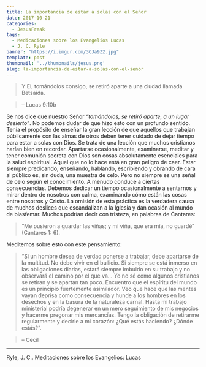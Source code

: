 ```yaml
---
title: La importancia de estar a solas con el Señor
date: 2017-10-21
categories:
  - JesusFreak
tags:
  - Medicaciones sobre los Evangelios Lucas
  - J. C. Ryle
banner: "https://i.imgur.com/3CJa9Z2.jpg"
template: post
thumbnail: '../thumbnails/jesus.png'
slug: la-importancia-de-estar-a-solas-con-el-senor
---
```


> Y El, tomándolos consigo, se retiró aparte a una ciudad llamada Betsaida.

> – Lucas 9:10b

Se nos dice que nuestro Señor _“tomándolos, se retiró aparte, a un lugar desierto”_. No podemos dudar de que hizo esto con un profundo sentido. Tenía el propósito de enseñar la gran lección de que aquellos que trabajan públicamente con las almas de otros deben tener cuidado de dejar tiempo para estar a solas con Dios. Se trata de una lección que muchos cristianos harían bien en recordar. Apartarse ocasionalmente, examinarse, meditar y tener comunión secreta con Dios son cosas absolutamente esenciales para la salud espiritual. Aquel que no lo hace está en gran peligro de caer. Estar siempre predicando, enseñando, hablando, escribiendo y obrando de cara al público es, sin duda, una muestra de celo. Pero no siempre es una señal de celo según el conocimiento. A menudo conduce a ciertas consecuencias. Debemos dedicar un tiempo ocasionalmente a sentarnos y mirar dentro de nosotros con calma, examinando cómo están las cosas entre nosotros y Cristo. La omisión de esta práctica es la verdadera causa de muchos deslices que escandalizan a la Iglesia y dan ocasión al mundo de blasfemar. Muchos podrían decir con tristeza, en palabras de Cantares: 

> “Me pusieron a guardar las viñas; y mi viña, que era mía, no guardé” 
(Cantares 1: 6).

Meditemos sobre esto con este pensamiento:

> “Si un hombre desea de verdad ponerse a trabajar, debe apartarse de la multitud. No debe vivir en el bullicio. Si siempre se está inmerso en las obligaciones diarias, estará siempre imbuido en su trabajo y no observará el camino por el que va... Yo no sé como algunos cristianos se retiran y se apartan tan poco. Encuentro que el espíritu del mundo es un principio fuertemente asimilador. Veo que hace que las mentes vayan deprisa como consecuencia y hunde a los hombres en los desechos y en la basura de la naturaleza carnal. Hasta mi trabajo ministerial podría degenerar en un mero seguimiento de mis negocios y hacerme pregonar mis mercancías. Tengo la obligación de retirarme regularmente y decirle a mi corazón: ¿Qué estás haciendo? ¿Dónde estás?”.

> – Cecil
 
* * *

Ryle, J. C.. Meditaciones sobre los Evangelios: Lucas